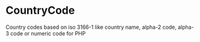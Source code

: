 # CountryCode
Country codes based on iso 3166-1 like country name, alpha-2 code, alpha-3 code or numeric code for PHP
